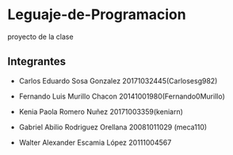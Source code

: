 ﻿# Leguaje-de-Programacion
proyecto de la clase

## Integrantes

* Carlos Eduardo Sosa Gonzalez 20171032445(Carlosesg982)

* Fernando Luis Murillo Chacon 20141001980(Fernando0Murillo)

* Kenia Paola Romero Nuñez 20171003359(keniarn)

* Gabriel Abilio Rodriguez Orellana 20081011029 (meca110)

* Walter Alexander Escamia López 20111004567
